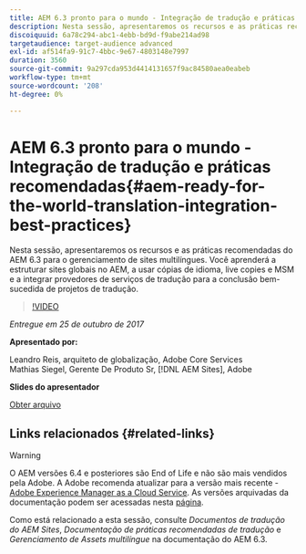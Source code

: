 ```yaml
---
title: AEM 6.3 pronto para o mundo - Integração de tradução e práticas recomendadas
description: Nesta sessão, apresentaremos os recursos e as práticas recomendadas do AEM 6.3 para o gerenciamento de sites multilíngues. Você aprenderá a estruturar sites globais no AEM, a usar cópias de idioma, live copies e MSM e a integrar provedores de serviços de tradução para a conclusão bem-sucedida de projetos de tradução.
discoiquuid: 6a78c294-abc1-4ebb-bd9d-f9abe214ad98
targetaudience: target-audience advanced
exl-id: af514fa9-91c7-4bbc-9e67-4803148e7997
duration: 3560
source-git-commit: 9a297cda953d4414131657f9ac84580aea0eabeb
workflow-type: tm+mt
source-wordcount: '208'
ht-degree: 0%

---
```


# AEM 6.3 pronto para o mundo - Integração de tradução e práticas recomendadas{#aem-ready-for-the-world-translation-integration-best-practices}

Nesta sessão, apresentaremos os recursos e as práticas recomendadas do AEM 6.3 para o gerenciamento de sites multilíngues. Você aprenderá a estruturar sites globais no AEM, a usar cópias de idioma, live copies e MSM e a integrar provedores de serviços de tradução para a conclusão bem-sucedida de projetos de tradução.

>[!VIDEO](https://video.tv.adobe.com/v/21532/?quality=9)

*Entregue em 25 de outubro de 2017*

**Apresentado por:**

Leandro Reis, arquiteto de globalização, Adobe Core Services\
Mathias Siegel, Gerente De Produto Sr, [!DNL AEM Sites], Adobe

**Slides do apresentador**

[Obter arquivo](assets/immerse-2017-translationpresentation-rev1.pdf)

## Links relacionados {#related-links}

>[!WARNING]
>
>O AEM versões 6.4 e posteriores são End of Life e não são mais vendidos pela Adobe.  A Adobe recomenda atualizar para a versão mais recente - [Adobe Experience Manager as a Cloud Service](https://experienceleague.adobe.com/docs/experience-manager-cloud-service.html).  As versões arquivadas da documentação podem ser acessadas nesta [página](https://experienceleague.adobe.com/docs/experience-manager-release-information/aem-release-updates/previous-updates/aem-previous-versions.html?lang=pt-BR).
>
>Como está relacionado a esta sessão, consulte *Documentos de tradução do AEM Sites*, *Documentação de práticas recomendadas de tradução* e *Gerenciamento de Assets multilíngue* na documentação do AEM 6.3.

